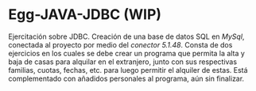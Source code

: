 # Egg-JAVA-JDBC (WIP)
Ejercitación sobre JDBC. Creación de una base de datos SQL en _MySql_, conectada al proyecto por medio del _conector 5.1.48_. Consta de dos ejercicios en los cuales se debe crear un programa que permita la alta y baja de casas para alquilar en el extranjero, junto con sus respectivas familias, cuotas, fechas, etc. para luego permitir el alquiler de estas. 
Está complementado con añadidos personales al programa, aún sin finalizar.
